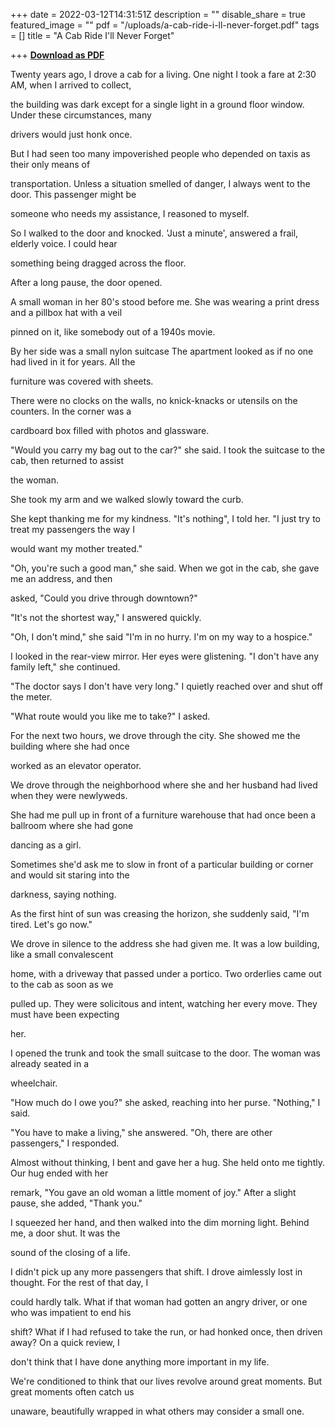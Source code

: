 +++
date = 2022-03-12T14:31:51Z
description = ""
disable_share = true
featured_image = ""
pdf = "/uploads/a-cab-ride-i-ll-never-forget.pdf"
tags = []
title = "A Cab Ride I'll Never Forget"

+++
[**Download as PDF**](/uploads/a-cab-ride-i-ll-never-forget.pdf)

Twenty years ago, I drove a cab for a living. One night I took a fare at 2:30 AM, when I arrived to collect,

the building was dark except for a single light in a ground floor window. Under these circumstances, many

drivers would just honk once.

But I had seen too many impoverished people who depended on taxis as their only means of

transportation. Unless a situation smelled of danger, I always went to the door. This passenger might be

someone who needs my assistance, I reasoned to myself.

So I walked to the door and knocked. 'Just a minute', answered a frail, elderly voice. I could hear

something being dragged across the floor.

After a long pause, the door opened.

A small woman in her 80's stood before me. She was wearing a print dress and a pillbox hat with a veil

pinned on it, like somebody out of a 1940s movie.

By her side was a small nylon suitcase The apartment looked as if no one had lived in it for years. All the

furniture was covered with sheets.

There were no clocks on the walls, no knick-knacks or utensils on the counters. In the corner was a

cardboard box filled with photos and glassware.

"Would you carry my bag out to the car?" she said. I took the suitcase to the cab, then returned to assist

the woman.

She took my arm and we walked slowly toward the curb.

She kept thanking me for my kindness. "It's nothing", I told her. "I just try to treat my passengers the way I

would want my mother treated."

"Oh, you're such a good man," she said. When we got in the cab, she gave me an address, and then

asked, "Could you drive through downtown?"

"It's not the shortest way," I answered quickly.

"Oh, I don't mind," she said "I'm in no hurry. I'm on my way to a hospice."

I looked in the rear-view mirror. Her eyes were glistening. "I don't have any family left," she continued.

"The doctor says I don't have very long." I quietly reached over and shut off the meter.

"What route would you like me to take?" I asked.

For the next two hours, we drove through the city. She showed me the building where she had once

worked as an elevator operator.

We drove through the neighborhood where she and her husband had lived when they were newlyweds.

She had me pull up in front of a furniture warehouse that had once been a ballroom where she had gone

dancing as a girl.

Sometimes she'd ask me to slow in front of a particular building or corner and would sit staring into the

darkness, saying nothing.

As the first hint of sun was creasing the horizon, she suddenly said, "I'm tired. Let's go now."

We drove in silence to the address she had given me. It was a low building, like a small convalescent

home, with a driveway that passed under a portico. Two orderlies came out to the cab as soon as we

pulled up. They were solicitous and intent, watching her every move. They must have been expecting

her.

I opened the trunk and took the small suitcase to the door. The woman was already seated in a

wheelchair.

"How much do I owe you?" she asked, reaching into her purse. "Nothing," I said.

"You have to make a living," she answered. "Oh, there are other passengers," I responded.

Almost without thinking, I bent and gave her a hug. She held onto me tightly. Our hug ended with her

remark, "You gave an old woman a little moment of joy." After a slight pause, she added, "Thank you."

I squeezed her hand, and then walked into the dim morning light. Behind me, a door shut. It was the

sound of the closing of a life.

I didn't pick up any more passengers that shift. I drove aimlessly lost in thought. For the rest of that day, I

could hardly talk. What if that woman had gotten an angry driver, or one who was impatient to end his

shift? What if I had refused to take the run, or had honked once, then driven away? On a quick review, I

don't think that I have done anything more important in my life.

We're conditioned to think that our lives revolve around great moments. But great moments often catch us

unaware, beautifully wrapped in what others may consider a small one.